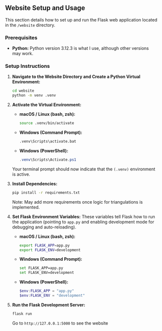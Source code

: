 ## Website Setup and Usage

This section details how to set up and run the Flask web application located in the `/website` directory.

### Prerequisites

* **Python:** Python version 3.12.3 is what I use, although other versions may work.

### Setup Instructions

1.  **Navigate to the Website Directory and Create a Python Virtual Environment:**
    ```bash
    cd website
    python -m venv .venv
    ```

2.  **Activate the Virtual Environment:**

    * **macOS / Linux (bash, zsh):**
        ```bash
        source .venv/bin/activate
        ```

    * **Windows (Command Prompt):**
        ```bash
        .venv\Scripts\activate.bat
        ```

    * **Windows (PowerShell):**
        ```powershell
        .venv\Scripts\Activate.ps1
        ```

    Your terminal prompt should now indicate that the `(.venv)` environment is active.

3.  **Install Dependencies:**
    ```bash
    pip install -r requirements.txt
    ```
    Note: May add more requirements once logic for triangulations is implemented.

4.  **Set Flask Environment Variables:**
    These variables tell Flask how to run the application (pointing to `app.py` and enabling development mode for debugging and auto-reloading).

    * **macOS / Linux (bash, zsh):**
        ```bash
        export FLASK_APP=app.py
        export FLASK_ENV=development
        ```

    * **Windows (Command Prompt):**
        ```bash
        set FLASK_APP=app.py
        set FLASK_ENV=development
        ```

    * **Windows (PowerShell):**
        ```powershell
        $env:FLASK_APP = "app.py"
        $env:FLASK_ENV = "development"
        ```

5.  **Run the Flask Development Server:**
    ```bash
    flask run
    ```
    Go to `http://127.0.0.1:5000` to see the website